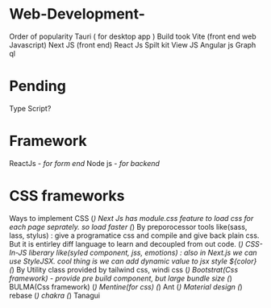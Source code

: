 # Web-Development-
Order of popularity
Tauri ( for desktop app )
Build took Vite (front end web Javascript)
Next JS (front end)
React Js
Spilt kit
View JS
Angular js
Graph ql

# Pending 
Type Script?

# Framework 
ReactJs - *for form end*
Node js - *for backend*


# CSS frameworks
Ways to implement CSS
(*) Next Js has module.css feature to load css for each page seprately. so load faster
(*) By preporocessor tools like(sass, lass, stylus) : give a programatice css and compile and give back plain css. But it is entirley diff language to learn and decoupled from out code.
(*) CSS-In-JS liberary like(syled component, jss, emotions) : also in Next.js we can use StyleJSX. cool thing is we can add dynamic value to jsx style ${color}
(*) By Utility class provided by tailwind css, windi css
(*) Bootstrat(Css framework) - provide pre build component, but large bundle size
(*) BULMA(Css framework)
(*) Mentine(for css) 
(*) Ant 
(*) Material design
(*) rebase
(*) chakra
(*) Tanagui
